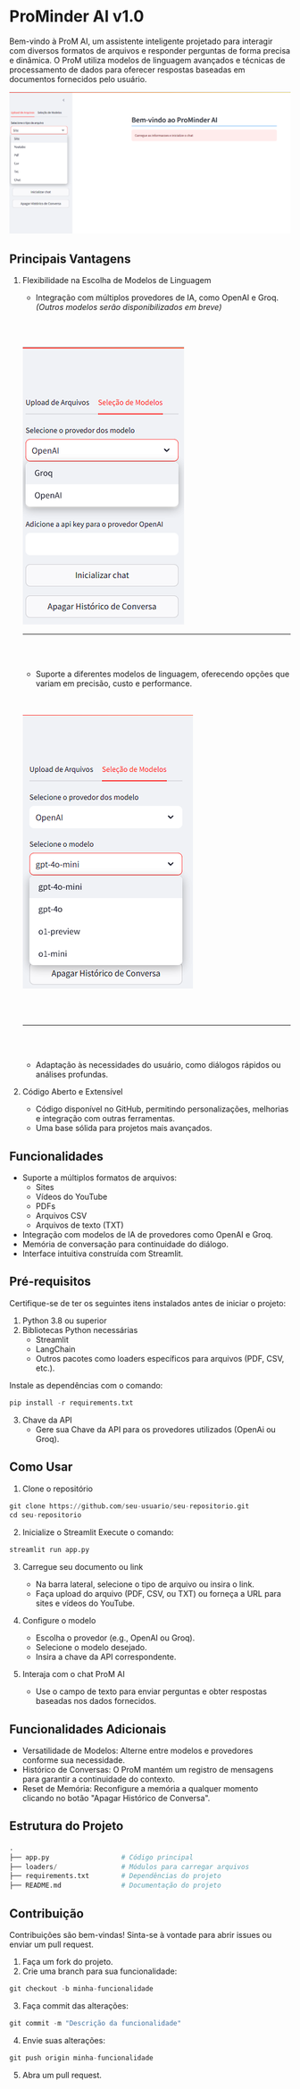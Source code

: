 # ProMinder AI v1.0
Bem-vindo à ProM AI, um assistente inteligente projetado para interagir com diversos formatos de arquivos e responder perguntas de forma precisa e dinâmica. O ProM utiliza modelos de linguagem avançados e técnicas de processamento de dados para oferecer respostas baseadas em documentos fornecidos pelo usuário.

![imagem](Imagens/Upload-de-Arquivos.png)

## Principais Vantagens

1. Flexibilidade na Escolha de Modelos de Linguagem
   * Integração com múltiplos provedores de IA, como OpenAI e Groq. *(Outros modelos serão disponibilizados em breve)*

   <br><br>

   ![imagem](Imagens/Selecao-do-Provedor.png)
   <br>
   ___________________________________________________
   <br><br>
   * Suporte a diferentes modelos de linguagem, oferecendo opções que variam em precisão, custo e performance.
   <br><br><br>

   ![imagem](Imagens/Selecao-do-Modelo.png)

   <br><br>
   ___________________________________________________
   <br><br>
   * Adaptação às necessidades do usuário, como diálogos rápidos ou análises profundas.

2. Código Aberto e Extensível
   * Código disponível no GitHub, permitindo personalizações, melhorias e integração com outras ferramentas.
   * Uma base sólida para projetos mais avançados.

## Funcionalidades
* Suporte a múltiplos formatos de arquivos:
  * Sites
  * Vídeos do YouTube
  * PDFs
  * Arquivos CSV
  * Arquivos de texto (TXT)
* Integração com modelos de IA de provedores como OpenAI e Groq.
* Memória de conversação para continuidade do diálogo.
* Interface intuitiva construída com Streamlit.

## Pré-requisitos
Certifique-se de ter os seguintes itens instalados antes de iniciar o projeto:

1. Python 3.8 ou superior
2. Bibliotecas Python necessárias
   * Streamlit
   * LangChain
   * Outros pacotes como loaders específicos para arquivos (PDF, CSV, etc.).

Instale as dependências com o comando:
```python
pip install -r requirements.txt
```
3. Chave da API
   * Gere sua Chave da API para os provedores utilizados (OpenAi ou Groq).


## Como Usar
1. Clone o repositório
```python 
git clone https://github.com/seu-usuario/seu-repositorio.git
cd seu-repositorio
```

2. Inicialize o Streamlit
Execute o comando:

```python
streamlit run app.py
```
3. Carregue seu documento ou link

   * Na barra lateral, selecione o tipo de arquivo ou insira o link.
   * Faça upload do arquivo (PDF, CSV, ou TXT) ou forneça a URL para sites e vídeos do YouTube.

4. Configure o modelo

   * Escolha o provedor (e.g., OpenAI ou Groq).
   * Selecione o modelo desejado.
   * Insira a chave da API correspondente.

5. Interaja com o chat ProM AI

   * Use o campo de texto para enviar perguntas e obter respostas baseadas nos dados fornecidos.


## Funcionalidades Adicionais
* Versatilidade de Modelos: Alterne entre modelos e provedores conforme sua necessidade.
* Histórico de Conversas: O ProM mantém um registro de mensagens para garantir a continuidade do contexto.
* Reset de Memória: Reconfigure a memória a qualquer momento clicando no botão "Apagar Histórico de Conversa".

## Estrutura do Projeto

```python
.
├── app.py                  # Código principal
├── loaders/                # Módulos para carregar arquivos
├── requirements.txt        # Dependências do projeto
├── README.md               # Documentação do projeto
```

## Contribuição
Contribuições são bem-vindas! Sinta-se à vontade para abrir issues ou enviar um pull request.

1. Faça um fork do projeto.
2. Crie uma branch para sua funcionalidade:
```python
git checkout -b minha-funcionalidade
```
3. Faça commit das alterações:
```python
git commit -m "Descrição da funcionalidade"
```
4. Envie suas alterações:
```python
git push origin minha-funcionalidade
```
5. Abra um pull request.


